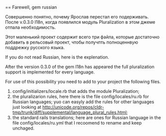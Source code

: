 == Farewell, gem russian

Совершенно понятно, почему Ярослав перестал его подерживать.
После v.0.3.0 I18n, когда появлился модуль Pluralization в этом джеме отпала необходимость.

Этот маленький проект содержит всего три файла, которые достаточно добавить в рельсовый проект, чтобы получпть полноценнвую поддрежку русского языка.

If you do not read Russian, here is the explenation.

After the version 0.3.0 of the gem I18n has appeared the full pluralization support is implemented for every language.

For use of this possibility you need to add to your project the following files.

1. config/initializers/locale.rb that adds the module Pluralization;
2. the pluralizarion rules, here there is the file config/locales/ru.rb
for Russian languages; yuo can easyly add the rules for other languages
just looking at http://unicode.org/repos/cldr-tmp/trunk/diff/supplemental/language_plural_rules.html;
3. the standard rails translations; here are ones for Russian language in the file config/locales/ru.yml that I recoomend to rename and keep unchaged.
